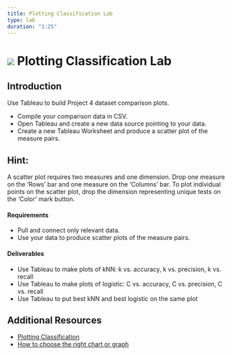 ```yaml
---
title: Plotting Classification Lab
type: lab
duration: "1:25"
---
```


# ![](https://ga-dash.s3.amazonaws.com/production/assets/logo-9f88ae6c9c3871690e33280fcf557f33.png) Plotting Classification Lab

## Introduction

Use Tableau to build Project 4 dataset comparison plots.

- Compile your comparison data in CSV.
- Open Tableau and create a new data source pointing to your data.
- Create a new Tableau Worksheet and produce a scatter plot of the measure pairs.

## Hint:
A scatter plot requires two measures and one dimension. Drop one measure on the ‘Rows’ bar and one measure on the ‘Columns’ bar. To plot individual points on the scatter plot, drop the dimension representing unique tests on the ‘Color’ mark button.

#### Requirements

- Pull and connect only relevant data.
- Use your data to produce scatter plots of the measure pairs.

#### Deliverables

- Use Tableau to make plots of kNN: k vs. accuracy, k vs. precision, k vs. recall
- Use Tableau to make plots of logistic: C vs. accuracy, C vs. precision, C vs. recall
- Use Tableau to put best kNN and best logistic on the same plot

## Additional Resources
- [Plotting Classification](http://www.mathworks.com/help/stats/examples/classification.html?requestedDomain=www.mathworks.com)
- [How to choose the right chart or graph](http://www.tableau.com/learn/whitepapers/which-chart-or-graph-is-right-for-you)
